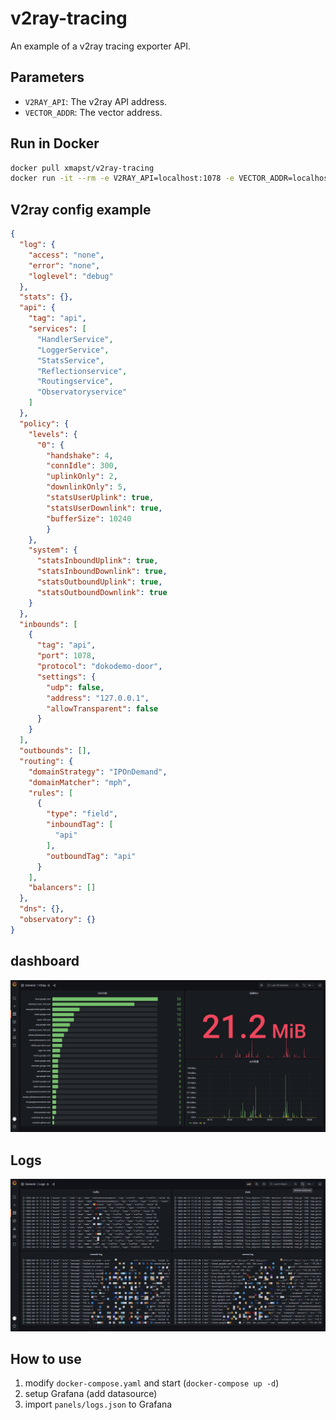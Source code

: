 # v2ray-tracing
An example of a v2ray tracing exporter API.

## Parameters
+ `V2RAY_API`: The v2ray API address.
+ `VECTOR_ADDR`: The vector address.

## Run in Docker
```bash
docker pull xmapst/v2ray-tracing
docker run -it --rm -e V2RAY_API=localhost:1078 -e VECTOR_ADDR=localhost:9091 xmapst/v2ray-tracing
```

## V2ray config example
```json
{
  "log": {
    "access": "none",
    "error": "none",
    "loglevel": "debug"
  },
  "stats": {},
  "api": {
    "tag": "api",
    "services": [
      "HandlerService",
      "LoggerService",
      "StatsService",
      "Reflectionservice",
      "Routingservice",
      "Observatoryservice"
    ]
  },
  "policy": {
    "levels": {
      "0": {
        "handshake": 4,
        "connIdle": 300,
        "uplinkOnly": 2,
        "downlinkOnly": 5,
        "statsUserUplink": true,
        "statsUserDownlink": true,
        "bufferSize": 10240
        }
    },
    "system": {
      "statsInboundUplink": true,
      "statsInboundDownlink": true,
      "statsOutboundUplink": true,
      "statsOutboundDownlink": true
    }
  },
  "inbounds": [
    {
      "tag": "api",
      "port": 1078,
      "protocol": "dokodemo-door",
      "settings": {
        "udp": false,
        "address": "127.0.0.1",
        "allowTransparent": false
      }
    }
  ],
  "outbounds": [],
  "routing": {
    "domainStrategy": "IPOnDemand",
    "domainMatcher": "mph",
    "rules": [
      {
        "type": "field",
        "inboundTag": [
          "api"
        ],
        "outboundTag": "api"
      }
    ],
    "balancers": []
  },
  "dns": {},
  "observatory": {}
}
```

## dashboard

![dashboard](./screenshot/dashboard.png)

## Logs

![logs](./screenshot/logs.jpg)

## How to use

1. modify `docker-compose.yaml` and start (`docker-compose up -d`)
2. setup Grafana (add datasource)
3. import `panels/logs.json` to Grafana